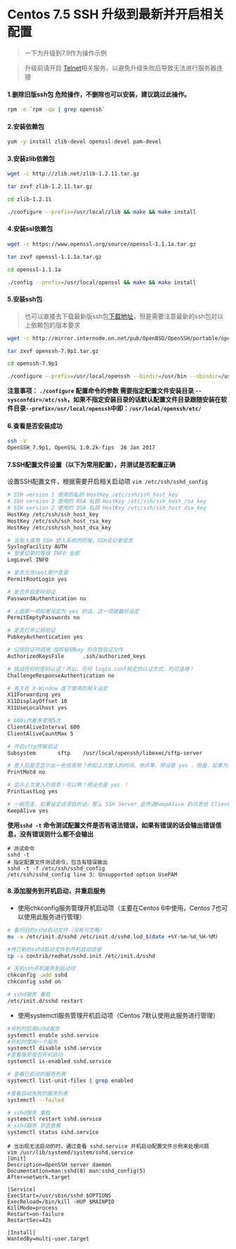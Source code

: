 # Centos 7.5 SSH 升级到最新并开启相关配置
>一下为升级到7.9作为操作示例

> 升级前请开启 [Telnet](./CeontOS安装Telnet服务.md)相关服务，以避免升级失败后导致无法进行服务器连接

#### 1.删除旧版ssh包 危险操作，不删除也可以安装，建议跳过此操作。
```bash
rpm -e `rpm -qa | grep openssh`
```
#### 2.安装依赖包

```bash
yum -y install zlib-devel openssl-devel pam-devel
```

#### 3.安装zlib依赖包
```bash
wget -c http://zlib.net/zlib-1.2.11.tar.gz

tar zxvf zlib-1.2.11.tar.gz

cd zlib-1.2.11

./configure --prefix=/usr/local/zlib && make && make install

```

#### 4.安装ssl依赖包

```bash
wget -c https://www.openssl.org/source/openssl-1.1.1a.tar.gz

tar zxvf openssl-1.1.1a.tar.gz

cd openssl-1.1.1a

./config --prefix=/usr/local/openssl && make && make install
```


#### 5.安装ssh包
> 也可以直接去下载最新版ssh包[下载地址](http://mirror.internode.on.net/pub/OpenBSD/OpenSSH/portable/)，但是需要注意最新的ssh包对以上依赖包的版本要求
```bash
wget -c http://mirror.internode.on.net/pub/OpenBSD/OpenSSH/portable/openssh-7.9p1.tar.gz

tar zxvf openssh-7.9p1.tar.gz

cd openssh-7.9p1

./configure --prefix=/usr/local/openssh --bindir=/usr/bin --sbindir=/usr/sbin --sysconfdir=/etc/ssh --with-ssl-dir=/usr/local/openssl/bin --with-zlib=/usr/local/zlib --with-md5-passwords  && make && make install
```
**注意事项： `./configure` 配置命令的参数 需要指定配置文件安装目录 `--sysconfdir=/etc/ssh`，如果不指定安装目录的话默认配置文件目录跟随安装在软件目录`--prefix=/usr/local/openssh`中即：`/usr/local/openssh/etc/`**
#### 6.查看是否安装成功
```bash
ssh -V
OpenSSH_7.9p1, OpenSSL 1.0.2k-fips  26 Jan 2017
```

#### 7.SSH配置文件设置（以下为常用配置），并测试是否配置正确
设置SSH配置文件，根据需要开启相关启动项
`vim /etc/ssh/sshd_config`
```bash
# SSH version 1 使用的私钥 HostKey /etc/ssh/ssh_host_key　     
# SSH version 2 使用的 RSA 私钥 HostKey /etc/ssh/ssh_host_rsa_key　
# SSH version 2 使用的 DSA 私钥 HostKey /etc/ssh/ssh_host_dsa_key　
HostKey /etc/ssh/ssh_host_key
HostKey /etc/ssh/ssh_host_rsa_key
HostKey /etc/ssh/ssh_host_dsa_key

# 当有人使用 SSH 登入系统的时候，SSH会记录信息
SyslogFacility AUTH
# 登录记录的等级 INFO 全部
LogLevel INFO

# 是否允许root用户登录
PermitRootLogin yes

# 是否开启密码验证
PasswordAuthentication no 

# 上面那一项如果设定为 yes 的话，这一项就最好设定
PermitEmptyPasswords no　　

# 是否打开公钥验证
PubkeyAuthentication yes

# 公钥验证时调用 授权秘钥key 的存放验证文件
AuthorizedKeysFile      .ssh/authorized_keys

# 挑战任何的密码认证！所以，任何 login.conf规定的认证方式，均可适用！
ChallengeResponseAuthentication no

# 有关在 X-Window 底下使用的相关设定
X11Forwarding yes
X11DisplayOffset 10
X11UseLocalhost yes

# 600s内最多使用5次
ClientAliveInterval 600
ClientAliveCountMax 5

# 开启sftp传输验证
Subsystem       sftp    /usr/local/openssh/libexec/sftp-server

# 登入后是否显示出一些信息呢？例如上次登入的时间、地点等，预设是 yes ，但是，如果为了安全，可以考虑改为 no ！
PrintMotd no

# 显示上次登入的信息！可以啊！预设也是 yes ！
PrintLastLog yes

# 一般而言，如果设定这项目的话，那么 SSH Server 会传送KeepAlive 的讯息给 Client 端，以确保两者的联机正常！在这个情况下，任何一端死掉后， SSH 可以立刻知道！而不会有僵尸程序的发生！
KeepAlive yes
```
**使用`sshd -t` 命令测试配置文件是否有语法错误，如果有错误的话会输出错误信息，没有错误则什么都不会输出**
```
# 测试命令
sshd -t
# 指定配置文件测试命令，包含有错误输出
sshd -t -f /etc/ssh/sshd_config
/etc/ssh/sshd_config line 3: Unsupported option UsePAM
```

#### 8.添加服务到开机启动，并重启服务
- 使用chkconfig服务管理开机启动项（主要在Centos 6中使用，Centos 7也可以使用此服务进行管理）
```bash
# 备份旧的sshd启动文件（没有可忽略）
mv -a /etc/init.d/sshd /etc/init.d/sshd.lod_$(date +%Y-%m-%d_%H-%M)

#拷贝新的sshd启动文件到开机启动目录
cp -a contrib/redhat/sshd.init /etc/init.d/sshd

# 天机ssh开机服务到启动项
chkconfig -add sshd
chkconfig sshd on

# sshd服务 重启
/etc/init.d/sshd restart
```
- 使用systemctl服务管理开机启动项（Centos 7默认使用此服务进行管理）
```bash
#开机时启用sshd服务
systemctl enable sshd.service
#开机时禁用一个服务
systemctl disable sshd.service
#查看服务是否开机启动
systemctl is-enabled sshd.service

# 查看已启动的服务列表
systemctl list-unit-files | grep enabled

#查看启动失败的服务列表
systemctl --failed

# sshd服务 重启
systemctl restart sshd.service
# sshd服务 状态查看
systemctl status sshd.service
```
```
# 当出现无法启动的时，通过查看 sshd.service 开机启动配置文件示例来处理问题
vim /usr/lib/systemd/system/sshd.service
[Unit]
Description=OpenSSH server daemon
Documentation=man:sshd(8) man:sshd_config(5)
After=network.target

[Service]
ExecStart=/usr/sbin/sshd $OPTIONS
ExecReload=/bin/kill -HUP $MAINPID
KillMode=process
Restart=on-failure
RestartSec=42s

[Install]
WantedBy=multi-user.target
```